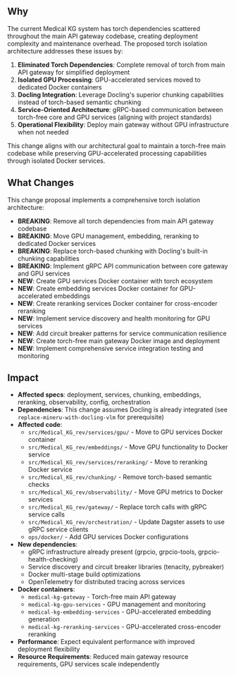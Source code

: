 ## Why

The current Medical KG system has torch dependencies scattered throughout the main API gateway codebase, creating deployment complexity and maintenance overhead. The proposed torch isolation architecture addresses these issues by:

1. **Eliminated Torch Dependencies**: Complete removal of torch from main API gateway for simplified deployment
2. **Isolated GPU Processing**: GPU-accelerated services moved to dedicated Docker containers
3. **Docling Integration**: Leverage Docling's superior chunking capabilities instead of torch-based semantic chunking
4. **Service-Oriented Architecture**: gRPC-based communication between torch-free core and GPU services (aligning with project standards)
5. **Operational Flexibility**: Deploy main gateway without GPU infrastructure when not needed

This change aligns with our architectural goal to maintain a torch-free main codebase while preserving GPU-accelerated processing capabilities through isolated Docker services.

## What Changes

This change proposal implements a comprehensive torch isolation architecture:

- **BREAKING**: Remove all torch dependencies from main API gateway codebase
- **BREAKING**: Move GPU management, embedding, reranking to dedicated Docker services
- **BREAKING**: Replace torch-based chunking with Docling's built-in chunking capabilities
- **BREAKING**: Implement gRPC API communication between core gateway and GPU services
- **NEW**: Create GPU services Docker container with torch ecosystem
- **NEW**: Create embedding services Docker container for GPU-accelerated embeddings
- **NEW**: Create reranking services Docker container for cross-encoder reranking
- **NEW**: Implement service discovery and health monitoring for GPU services
- **NEW**: Add circuit breaker patterns for service communication resilience
- **NEW**: Create torch-free main gateway Docker image and deployment
- **NEW**: Implement comprehensive service integration testing and monitoring

## Impact

- **Affected specs**: deployment, services, chunking, embeddings, reranking, observability, config, orchestration
- **Dependencies**: This change assumes Docling is already integrated (see `replace-mineru-with-docling-vlm` for prerequisite)
- **Affected code**:
  - `src/Medical_KG_rev/services/gpu/` - Move to GPU services Docker container
  - `src/Medical_KG_rev/embeddings/` - Move GPU functionality to Docker service
  - `src/Medical_KG_rev/services/reranking/` - Move to reranking Docker service
  - `src/Medical_KG_rev/chunking/` - Remove torch-based semantic checks
  - `src/Medical_KG_rev/observability/` - Move GPU metrics to Docker services
  - `src/Medical_KG_rev/gateway/` - Replace torch calls with gRPC service calls
  - `src/Medical_KG_rev/orchestration/` - Update Dagster assets to use gRPC service clients
  - `ops/docker/` - Add GPU services Docker configurations
- **New dependencies**:
  - gRPC infrastructure already present (grpcio, grpcio-tools, grpcio-health-checking)
  - Service discovery and circuit breaker libraries (tenacity, pybreaker)
  - Docker multi-stage build optimizations
  - OpenTelemetry for distributed tracing across services
- **Docker containers**:
  - `medical-kg-gateway` - Torch-free main API gateway
  - `medical-kg-gpu-services` - GPU management and monitoring
  - `medical-kg-embedding-services` - GPU-accelerated embedding generation
  - `medical-kg-reranking-services` - GPU-accelerated cross-encoder reranking
- **Performance**: Expect equivalent performance with improved deployment flexibility
- **Resource Requirements**: Reduced main gateway resource requirements, GPU services scale independently
